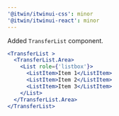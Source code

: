 ```yaml
---
'@itwin/itwinui-css': minor
'@itwin/itwinui-react': minor
---
```


Added `TransferList` component.

```jsx
<TransferList >
  <TransferList.Area>
    <List role={'listbox'}>
      <ListItem>Item 1</ListItem>
      <ListItem>Item 2</ListItem>
      <ListItem>Item 3</ListItem>
    </List>
  </TransferList.Area>
</TransferList>
```
